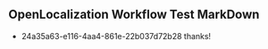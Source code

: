 ## OpenLocalization Workflow Test MarkDown
* 24a35a63-e116-4aa4-861e-22b037d72b28 thanks!

<!--HONumber=Jul16_HO3-->



